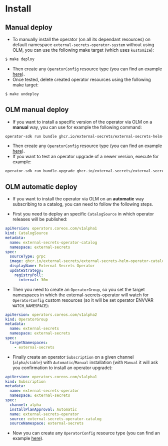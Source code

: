 # Install

## Manual deploy
* To manually install the operator (on all its dependant resources) on default namespace `external-secrets-operator-system` without using OLM, you can use the following make target (which uses `kustomize`):
```bash
$ make deploy
```
* Then create any `OperatorConfig` resource type (you can find an example [here](../config/samples/operator_v1alpha1_operatorconfig.yaml)).
* Once tested, delete created operator resources using the following make target:
```bash
$ make undeploy
```

## OLM manual deploy
* If you want to install a specific version of the operator via OLM on a **manual** way, you can use for example the following command:
```bash
operator-sdk run bundle ghcr.io/external-secrets/external-secrets-helm-operator-bundle:0.3.8-alpha.3 --namespace external-secrets
```
* Then create any `OperatorConfig` resource type (you can find an example [here](../config/samples/operator_v1alpha1_operatorconfig.yaml)).
* If you want to test an operator upgrade of a newer version, execute for example:
```bash
operator-sdk run bundle-upgrade ghcr.io/external-secrets/external-secrets-helm-operator-bundle:0.3.8-alpha.4 --namespace external-secrets
```

## OLM automatic deploy
* If you want to install the operator via OLM on an **automatic** way subscribing to a catalog, you can need to follow the following steps.

* First you need to deploy an specific `CatalogSource` in which operator releases will be published:
```yaml
apiVersion: operators.coreos.com/v1alpha1
kind: CatalogSource
metadata:
  name: external-secrets-operator-catalog
  namespace: external-secrets
spec:
  sourceType: grpc
  image: ghcr.io/external-secrets/external-secrets-helm-operator-catalog:latest
  displayName: External Secrets Operator
  updateStrategy:
    registryPoll:
      interval: 30m
```
* Then you need to create an `OperatorGroup`, so you set the target namespaces in which the external-secrets-operator will watch for `OperatorConfig` custom resources (so it will be set operator ENVVAR `WATCH_NAMESPACE`):
```yaml
apiVersion: operators.coreos.com/v1alpha2
kind: OperatorGroup
metadata:
  name: external-secrets
  namespace: external-secrets
spec:
  targetNamespaces:
    - external-secrets
```
* Finally create an operator `Subscription` on a given channel (`alpha`/`stable`) with `Automatic`/`Manual` installation (with `Manual` it will ask you confirmation to install an operator upgrade):
```yaml
apiVersion: operators.coreos.com/v1alpha1
kind: Subscription
metadata:
  name: external-secrets-operator
  namespace: external-secrets
spec:
  channel: alpha
  installPlanApproval: Automatic
  name: external-secrets-operator
  source: external-secrets-operator-catalog
  sourceNamespace: external-secrets
```
* Now you can create any `OperatorConfig` resource type (you can find an example [here](../config/samples/operator_v1alpha1_operatorconfig.yaml)).